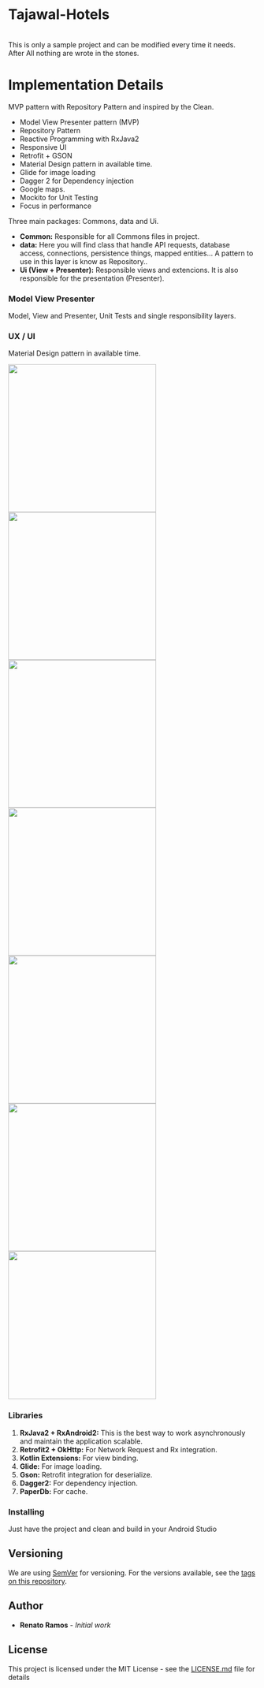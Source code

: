 # Tajawal-Hotels

<br />This is only a sample project and can be modified every time it needs. 
<br />After All nothing are wrote in the stones.

# Implementation Details

MVP pattern with Repository Pattern and inspired by the Clean.

- Model View Presenter pattern (MVP)
- Repository Pattern
- Reactive Programming with RxJava2
- Responsive UI
- Retrofit + GSON
- Material Design pattern in available time.
- Glide for image loading
- Dagger 2 for Dependency injection 
- Google maps.
- Mockito for Unit Testing
- Focus in performance

Three main packages: Commons, data and Ui.

- **Common:** Responsible for all Commons files in project.
- **data:** Here you will find class that handle API requests, database access, connections, persistence things, mapped entities… A pattern to use in this layer is know as Repository..
- **Ui (View + Presenter):** Responsible views and extencions. It is also responsible for the presentation (Presenter).


### Model View Presenter

Model, View and Presenter, Unit Tests and single responsibility layers.

### UX / UI

Material Design pattern in available time.

<img src="https://github.com/Ckdeveloper/Tajawal-Hotels/blob/master/design/Screenshot1.png" width="300">
<img src="https://github.com/Ckdeveloper/Tajawal-Hotels/blob/master/design/Screenshot2.png" width="300">
<img src="https://github.com/Ckdeveloper/Tajawal-Hotels/blob/master/design/Screenshot3.png" width="300">
<img src="https://github.com/Ckdeveloper/Tajawal-Hotels/blob/master/design/Screenshot4.png" width="300">
<img src="https://github.com/Ckdeveloper/Tajawal-Hotels/blob/master/design/Screenshot5.png" width="300">
<img src="https://github.com/Ckdeveloper/Tajawal-Hotels/blob/master/design/Screenshot6.png" width="300">
<img src="https://github.com/Ckdeveloper/Tajawal-Hotels/blob/master/design/Screenshot7.png" width="300">

### Libraries

1. **RxJava2 + RxAndroid2:** This is the best way to work asynchronously and maintain the application scalable.
2. **Retrofit2 + OkHttp:** For Network Request and Rx integration.
3. **Kotlin Extensions:** For view binding.
4. **Glide:** For image loading.
5. **Gson:** Retrofit integration for deserialize.
6. **Dagger2:** For dependency injection.
7. **PaperDb:** For cache.

### Installing
Just have the project and clean and build in your Android Studio

## Versioning

We are using [SemVer](http://semver.org/) for versioning. For the versions available, see the [tags on this repository](https://https://github.com/Ckdeveloper/Tajawal-Hotels). 

## Author

* **Renato Ramos** - *Initial work*

## License

This project is licensed under the MIT License - see the [LICENSE.md](LICENSE.md) file for details